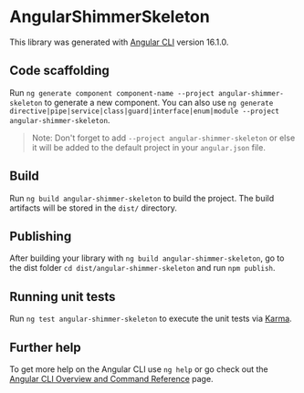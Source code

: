 # AngularShimmerSkeleton

This library was generated with [Angular CLI](https://github.com/angular/angular-cli) version 16.1.0.

## Code scaffolding

Run `ng generate component component-name --project angular-shimmer-skeleton` to generate a new component. You can also use `ng generate directive|pipe|service|class|guard|interface|enum|module --project angular-shimmer-skeleton`.
> Note: Don't forget to add `--project angular-shimmer-skeleton` or else it will be added to the default project in your `angular.json` file. 

## Build

Run `ng build angular-shimmer-skeleton` to build the project. The build artifacts will be stored in the `dist/` directory.

## Publishing

After building your library with `ng build angular-shimmer-skeleton`, go to the dist folder `cd dist/angular-shimmer-skeleton` and run `npm publish`.

## Running unit tests

Run `ng test angular-shimmer-skeleton` to execute the unit tests via [Karma](https://karma-runner.github.io).

## Further help

To get more help on the Angular CLI use `ng help` or go check out the [Angular CLI Overview and Command Reference](https://angular.io/cli) page.
